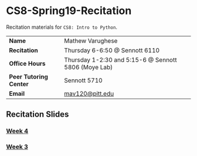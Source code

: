 # CS8-Spring19-Recitation
Recitation materials for `CS8: Intro to Python`.

|||
|--------|---------------|
|**Name**|Mathew Varughese|
|**Recitation**|Thursday 6-6:50 @ Sennott 6110|
|**Office Hours**| Thursday 1-2:30 and 5:15-6 @ Sennott 5806 (Moye Lab)|
|**Peer Tutoring Center**| Sennott 5710 |
|**Email**|mav120@pitt.edu|


## Recitation Slides

### [Week 4](https://docs.google.com/presentation/d/11WgN_3cNG8Yz4LxBRBAx_hxTccBdRbAtUHk7Ik5zAGs/edit?usp=drive_web&ouid=107519874955990506673)

### [Week 3](https://docs.google.com/presentation/d/1Y-rNSjdYZI7lzmz2JnLUW6S48A78FdzMa_5bwhQn9RE/edit#slide=id.g4b0a4211c5_0_171)
